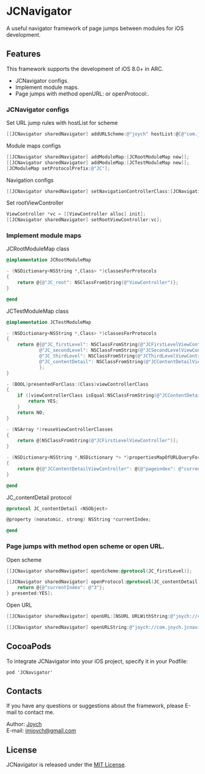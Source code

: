 # JCNavigator
A useful navigator framework of page jumps between modules for iOS development.

## Features
This framework supports the development of iOS 8.0+ in ARC.

* JCNavigator configs.
* Implement module maps.
* Page jumps with method openURL: or openProtocol:.

### JCNavigator configs

Set URL jump rules with hostList for scheme
```objective-c
[[JCNavigator sharedNavigator] addURLScheme:@"joych" hostList:@[@"com.joych.JCNavigatorDemo"]];
```

Module maps configs
```objective-c
[[JCNavigator sharedNavigator] addModuleMap:[JCRootModuleMap new]];
[[JCNavigator sharedNavigator] addModuleMap:[JCTestModuleMap new]];
[JCModuleMap setProtocolPrefix:@"JC"];
```

Navigation configs
```objective-c
[[JCNavigator sharedNavigator] setNavigationControllerClass:[JCNavigationController class]];
```

Set rootViewController
```objective-c
ViewController *vc = [[ViewController alloc] init];
[[JCNavigator sharedNavigator] setRootViewController:vc];
```

### Implement module maps

JCRootModuleMap class
```objective-c
@implementation JCRootModuleMap

- (NSDictionary<NSString *,Class> *)classesForProtocols
{
    return @{@"JC_root": NSClassFromString(@"ViewController")};
}

@end
```

JCTestModuleMap class
```objective-c
@implementation JCTestModuleMap

- (NSDictionary<NSString *,Class> *)classesForProtocols
{
    return @{@"JC_firstLevel": NSClassFromString(@"JCFirstLevelViewController"),
            @"JC_secondLevel": NSClassFromString(@"JCSecondLevelViewController"),
            @"JC_thirdLevel": NSClassFromString(@"JCThirdLevelViewController"),
            @"JC_contentDetail": NSClassFromString(@"JCContentDetailViewController"),
            };
}

- (BOOL)presentedForClass:(Class)viewControllerClass
{
    if ([viewControllerClass isEqual:NSClassFromString(@"JCContentDetailViewController")]) {
        return YES;
    }
    return NO;
}

- (NSArray *)reuseViewControllerClasses
{
    return @[NSClassFromString(@"JCFirstLevelViewController")];
}

- (NSDictionary<NSString *,NSDictionary *> *)propertiesMapOfURLQueryForClasses
{
    return @{@"JCContentDetailViewController": @{@"pageindex": @"currentIndex"}};
}

@end
```

JC_contentDetail protocol
```objective-c
@protocol JC_contentDetail <NSObject>

@property (nonatomic, strong) NSString *currentIndex;

@end
```

### Page jumps with method open scheme or open URL.

Open scheme
```objective-c
[[JCNavigator sharedNavigator] openScheme:@protocol(JC_firstLevel)];

[[JCNavigator sharedNavigator] openProtocol:@protocol(JC_contentDetail) propertiesBlock:^NSDictionary *{
    return @{@"currentIndex": @"3"};
} presented:YES];
```

Open URL
```objective-c
[[JCNavigator sharedNavigator] openURL:[NSURL URLWithString:@"joych://com.joych.JCNavigatorDemo/secondlevel"]];

[[JCNavigator sharedNavigator] openURLString:@"joych://com.joych.jcnavigatordemo/contentdetail?pageindex=1"];
```

## CocoaPods
To integrate JCNavigator into your iOS project, specify it in your Podfile:

    pod 'JCNavigator'

## Contacts
If you have any questions or suggestions about the framework, please E-mail to contact me.

Author: [Joych](https://github.com/imjoych)    
E-mail: imjoych@gmail.com

## License
JCNavigator is released under the [MIT License](https://github.com/imjoych/JCNavigator/blob/master/LICENSE).

